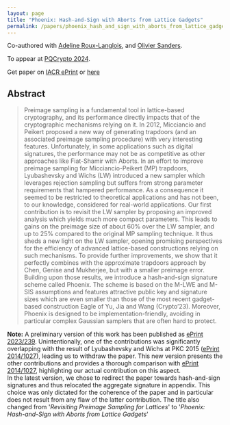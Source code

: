 ```yaml
---
layout: page
title: "Phoenix: Hash-and-Sign with Aborts from Lattice Gadgets"
permalink: /papers/phoenix_hash_and_sign_with_aborts_from_lattice_gadgets
---
```


Co-authored with [Adeline Roux-Langlois](https://people.irisa.fr/Adeline.Roux-Langlois/), and [Olivier Sanders](https://crypto.orange-labs.fr/acg/people/peopleProfil.php?id=226).    

To appear at [PQCrypto 2024](https://www.maths.ox.ac.uk/events/conferences/pqcrypto-2024).  

Get paper on [IACR ePrint](https://eprint.iacr.org/2023/446) or [here](/assets/pub/JRS24_phoenix_hash_and_sign_with_aborts_from_lattice_gadgets.pdf)  

## Abstract
> Preimage sampling is a fundamental tool in lattice-based cryptography, and its performance directly impacts that of the cryptographic mechanisms relying on it. In 2012, Micciancio and Peikert proposed a new way of generating trapdoors (and an associated preimage sampling procedure) with very interesting features. Unfortunately, in some applications such as digital signatures, the performance may not be as competitive as other approaches like Fiat-Shamir with Aborts. In an effort to improve preimage sampling for Micciancio-Peikert (MP) trapdoors, Lyubashevsky and Wichs (LW) introduced a new sampler which leverages rejection sampling but suffers from strong parameter requirements that hampered performance. As a consequence it seemed to be restricted to theoretical applications and has not been, to our knowledge, considered for real-world applications. 
Our first contribution is to revisit the LW sampler by proposing an improved analysis which yields much more compact parameters. This leads to gains on the preimage size of about 60% over the LW sampler, and up to 25% compared to the original MP sampling technique. It thus sheds a new light on the LW sampler, opening promising perspectives for the efficiency of advanced lattice-based constructions relying on such mechanisms. To provide further improvements, we show that it perfectly combines with the approximate trapdoors approach by Chen, Genise and Mukherjee, but with a smaller preimage error. 
Building upon those results, we introduce a hash-and-sign signature scheme called Phoenix. The scheme is based on the M-LWE and M-SIS assumptions and features attractive public key and signature sizes which are even smaller than those of the most recent gadget-based construction Eagle of Yu, Jia and Wang (Crypto’23). Moreover, Phoenix is designed to be implementation-friendly, avoiding in particular complex Gaussian samplers that are often hard to protect.  

**Note:** A preliminary version of this work has been published as [ePrint 2023/239](https://eprint.iacr.org/2023/239). Unintentionally, one of the contributions was significantly overlapping with the result of Lyubashevsky and Wichs at PKC 2015 ([ePrint 2014/1027](https://eprint.iacr.org/2014/1027)), leading us to withdraw the paper. This new version presents the other contributions and provides a thorough comparison with [ePrint 2014/1027](https://eprint.iacr.org/2014/1027), highlighting our actual contribution on this aspect.  
In the latest version, we chose to redirect the paper towards hash-and-sign signatures and thus relocated the aggregate signature in appendix. This choice was only dictated for the coherence of the paper and in particular does not result from any flaw of the latter contribution. The title also changed from '_Revisiting Preimage Sampling for Lattices_' to '_Phoenix: Hash-and-Sign with Aborts from Lattice Gadgets_'